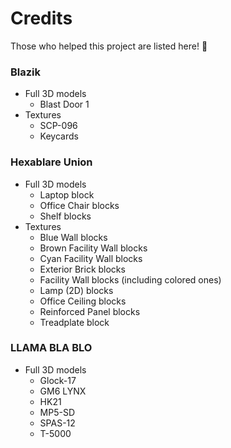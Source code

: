 # Credits

Those who helped this project are listed here! :handshake:

### Blazik
- Full 3D models
  - Blast Door 1
- Textures
  - SCP-096
  - Keycards

### Hexablare Union
- Full 3D models
  - Laptop block
  - Office Chair blocks
  - Shelf blocks
- Textures
  - Blue Wall blocks
  - Brown Facility Wall blocks
  - Cyan Facility Wall blocks
  - Exterior Brick blocks
  - Facility Wall blocks (including colored ones)
  - Lamp (2D) blocks
  - Office Ceiling blocks
  - Reinforced Panel blocks
  - Treadplate block

### LLAMA BLA BLO
- Full 3D models
  - Glock-17
  - GM6 LYNX
  - HK21
  - MP5-SD
  - SPAS-12
  - T-5000
